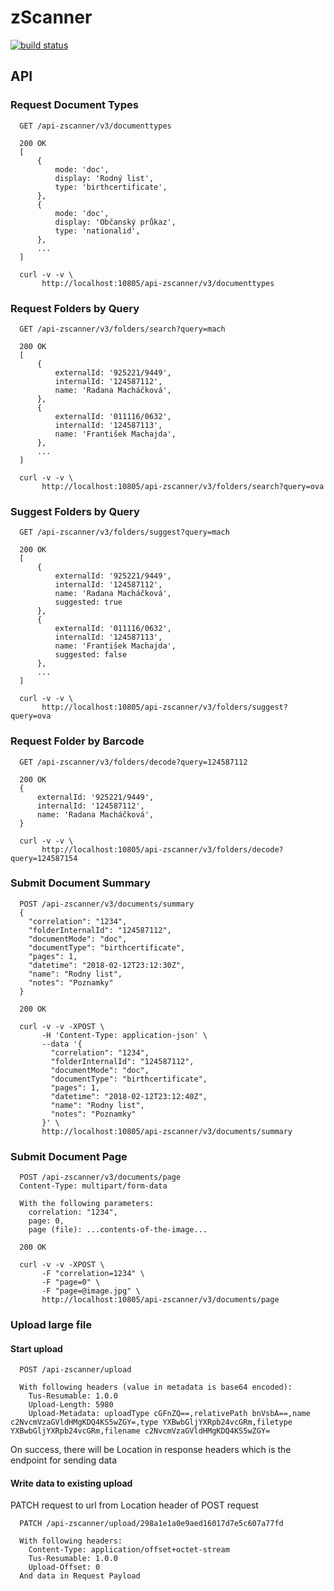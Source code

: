 # zScanner

[![build status](https://travis-ci.org/ikem-cz/zscanner-backend-node.svg?branch=master)](https://travis-ci.org/ikem-cz/zscanner-backend-node)

## API

### Request Document Types

```
  GET /api-zscanner/v3/documenttypes

  200 OK
  [
      {
          mode: 'doc',
          display: 'Rodný list',
          type: 'birthcertificate',
      },
      {
          mode: 'doc',
          display: 'Občanský průkaz',
          type: 'nationalid',
      },
      ...
  ]
```

```
  curl -v -v \
       http://localhost:10805/api-zscanner/v3/documenttypes
```

### Request Folders by Query

```
  GET /api-zscanner/v3/folders/search?query=mach

  200 OK
  [
      {
          externalId: '925221/9449',
          internalId: '124587112',
          name: 'Radana Macháčková',
      },
      {
          externalId: '011116/0632',
          internalId: '124587113',
          name: 'František Machajda',
      },
      ...
  ]
```

```
  curl -v -v \
       http://localhost:10805/api-zscanner/v3/folders/search?query=ova
```

### Suggest Folders by Query

```
  GET /api-zscanner/v3/folders/suggest?query=mach

  200 OK
  [
      {
          externalId: '925221/9449',
          internalId: '124587112',
          name: 'Radana Macháčková',
          suggested: true
      },
      {
          externalId: '011116/0632',
          internalId: '124587113',
          name: 'František Machajda',
          suggested: false
      },
      ...
  ]
```

```
  curl -v -v \
       http://localhost:10805/api-zscanner/v3/folders/suggest?query=ova
```

### Request Folder by Barcode

```
  GET /api-zscanner/v3/folders/decode?query=124587112

  200 OK
  {
      externalId: '925221/9449',
      internalId: '124587112',
      name: 'Radana Macháčková',
  }
```

```
  curl -v -v \
       http://localhost:10805/api-zscanner/v3/folders/decode?query=124587154
```

### Submit Document Summary

```
  POST /api-zscanner/v3/documents/summary
  {
    "correlation": "1234",
    "folderInternalId": "124587112",
    "documentMode": "doc",
    "documentType": "birthcertificate",
    "pages": 1,
    "datetime": "2018-02-12T23:12:30Z",
    "name": "Rodny list",
    "notes": "Poznamky"
  }

  200 OK
```

```
  curl -v -v -XPOST \
       -H 'Content-Type: application-json' \
       --data '{
         "correlation": "1234",
         "folderInternalId": "124587112",
         "documentMode": "doc",
         "documentType": "birthcertificate",
         "pages": 1,
         "datetime": "2018-02-12T23:12:40Z",
         "name": "Rodny list",
         "notes": "Poznamky"
       }' \
       http://localhost:10805/api-zscanner/v3/documents/summary
```

### Submit Document Page

```
  POST /api-zscanner/v3/documents/page
  Content-Type: multipart/form-data

  With the following parameters:
    correlation: "1234",
    page: 0,
    page (file): ...contents-of-the-image...

  200 OK
```

```
  curl -v -v -XPOST \
       -F "correlation=1234" \
       -F "page=0" \
       -F "page=@image.jpg" \
       http://localhost:10805/api-zscanner/v3/documents/page
```

### Upload large file

#### Start upload

```
  POST /api-zscanner/upload

  With following headers (value in metadata is base64 encoded):
    Tus-Resumable: 1.0.0
    Upload-Length: 5980
    Upload-Metadata: uploadType cGFnZQ==,relativePath bnVsbA==,name c2NvcmVzaGVldHMgKDQ4KS5wZGY=,type YXBwbGljYXRpb24vcGRm,filetype YXBwbGljYXRpb24vcGRm,filename c2NvcmVzaGVldHMgKDQ4KS5wZGY=
```
On success, there will be Location in response headers which is the endpoint for sending data

#### Write data to existing upload

PATCH request to url from Location header of POST request

```
  PATCH /api-zscanner/upload/298a1e1a0e9aed16017d7e5c607a77fd

  With following headers:
    Content-Type: application/offset+octet-stream
    Tus-Resumable: 1.0.0
    Upload-Offset: 0
  And data in Request Payload
```
